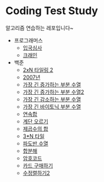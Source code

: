 # Coding Test Study
알고리즘 연습하는 레포입니다~

- 프로그래머스
    - [입국심사](Immigration.kt)
    - [크래인](Crain.kt)
- 백준
    - [2xN 타일링 2](2xn2.kt)
    - [2007년](BeakJoon1924.kt)
    - [가장 긴 증가하는 부분 수열](11053.kt)
    - [가장 긴 증가하는 부분 수열2](11055.kt)
    - [가장 긴 감소하는 부분 수열](11722.kt)
    - [가장 긴 바이토닉 부분 수열](11054.kt)
    - [연속합](1912.kt)
    - [계단 오르기](2579.kt)
    - [제곱수의 합](1699.kt)
    - [3*N 타일](2133.kt)
    - [파도반 수열](9416.kt)
    - [합분해](2225.kt)
    - [암호코드](2011.kt)
    - [카드 구매하기](11052.kt)
    - [수정렬하기2](2751.kt)